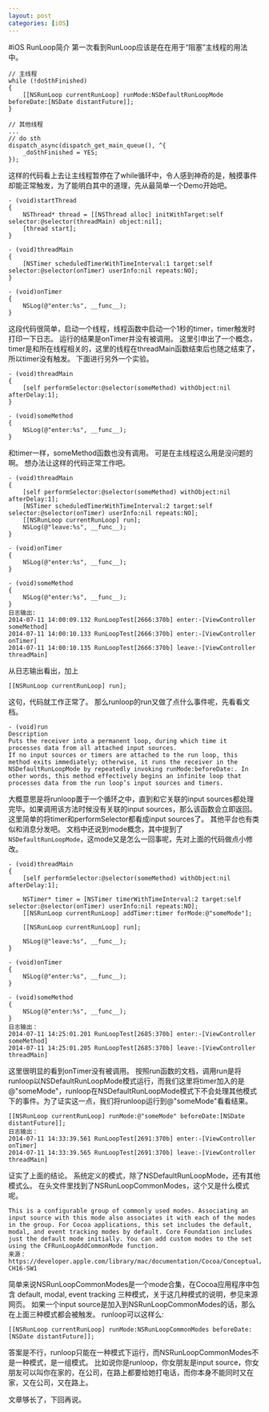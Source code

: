 ```yaml
---
layout: post
categories: [iOS]
---
```

#iOS RunLoop简介
第一次看到RunLoop应该是在在用于“阻塞”主线程的用法中。

```
// 主线程
while (!doSthFinished)
{
    [[NSRunLoop currentRunLoop] runMode:NSDefaultRunLoopMode beforeDate:[NSDate distantFuture]];
}

// 其他线程
...
// do sth
dispatch_async(dispatch_get_main_queue(), ^{
    _doSthFinished = YES;
});
```
这样的代码看上去让主线程暂停在了while循环中，令人感到神奇的是，触摸事件却能正常触发，为了能明白其中的道理，先从最简单一个Demo开始吧。
```
- (void)startThread
{
    NSThread* thread = [[NSThread alloc] initWithTarget:self selector:@selector(threadMain) object:nil];
    [thread start];
}

- (void)threadMain
{
    [NSTimer scheduledTimerWithTimeInterval:1 target:self selector:@selector(onTimer) userInfo:nil repeats:NO];
}

- (void)onTimer
{
    NSLog(@"enter:%s", __func__);
}
```
这段代码很简单，启动一个线程，线程函数中启动一个1秒的timer，timer触发时打印一下日志。
运行的结果是onTimer并没有被调用。
这里引申出了一个概念，timer是和所在线程相关的，这里的线程在threadMain函数结束后也随之结束了，所以timer没有触发。
下面进行另外一个实验。
```
- (void)threadMain
{
    [self performSelector:@selector(someMethod) withObject:nil afterDelay:1];
}

- (void)someMethod
{
    NSLog(@"enter:%s", __func__);
}
```
和timer一样，someMethod函数也没有调用。
可是在主线程这么用是没问题的啊。
想办法让这样的代码正常工作吧。
```
- (void)threadMain
{
    [self performSelector:@selector(someMethod) withObject:nil afterDelay:1];
    [NSTimer scheduledTimerWithTimeInterval:2 target:self selector:@selector(onTimer) userInfo:nil repeats:NO];
    [[NSRunLoop currentRunLoop] run];
    NSLog(@"leave:%s", __func__);
}

- (void)onTimer
{
    NSLog(@"enter:%s", __func__);
}

- (void)someMethod
{
    NSLog(@"enter:%s", __func__);
}
日志输出:
2014-07-11 14:00:09.132 RunLoopTest[2666:370b] enter:-[ViewController someMethod]
2014-07-11 14:00:10.133 RunLoopTest[2666:370b] enter:-[ViewController onTimer]
2014-07-11 14:00:10.135 RunLoopTest[2666:370b] leave:-[ViewController threadMain]
```
从日志输出看出，加上
```
[[NSRunLoop currentRunLoop] run];
```
这句，代码就工作正常了。
那么runloop的run又做了点什么事件呢，先看看文档。
```
- (void)run
Description 
Puts the receiver into a permanent loop, during which time it processes data from all attached input sources.
If no input sources or timers are attached to the run loop, this method exits immediately; otherwise, it runs the receiver in the NSDefaultRunLoopMode by repeatedly invoking runMode:beforeDate:. In other words, this method effectively begins an infinite loop that processes data from the run loop’s input sources and timers.
```
大概意思是将runloop置于一个循环之中，直到和它关联的input sources都处理完毕。如果调用该方法时候没有关联的input sources，那么该函数会立即返回。
这里简单的将timer和performSelector都看成input sources了。
其他平台也有类似和消息分发吧。
文档中还说到mode概念，其中提到了`NSDefaultRunLoopMode`，这mode又是怎么一回事呢，先对上面的代码做点小修改。
```
- (void)threadMain
{
    [self performSelector:@selector(someMethod) withObject:nil afterDelay:1];
    
    NSTimer* timer = [NSTimer timerWithTimeInterval:2 target:self selector:@selector(onTimer) userInfo:nil repeats:NO];
    [[NSRunLoop currentRunLoop] addTimer:timer forMode:@"someMode"];

    [[NSRunLoop currentRunLoop] run];
    
    NSLog(@"leave:%s", __func__);
}

- (void)onTimer
{
    NSLog(@"enter:%s", __func__);
}

- (void)someMethod
{
    NSLog(@"enter:%s", __func__);
}
日志输出：
2014-07-11 14:25:01.201 RunLoopTest[2685:370b] enter:-[ViewController someMethod]
2014-07-11 14:25:01.205 RunLoopTest[2685:370b] leave:-[ViewController threadMain]
```
这里很明显的看到onTimer没有被调用。
按照run函数的文档，调用run是将runloop以NSDefaultRunLoopMode模式运行，而我们这里将timer加入的是@"someMode"，runloop在NSDefaultRunLoopMode模式下不会处理其他模式下的事件。为了证实这一点，我们将runloop运行到@"someMode"看看结果。
```
[[NSRunLoop currentRunLoop] runMode:@"someMode" beforeDate:[NSDate distantFuture]];
日志输出：
2014-07-11 14:33:39.561 RunLoopTest[2691:370b] enter:-[ViewController onTimer]
2014-07-11 14:33:39.565 RunLoopTest[2691:370b] leave:-[ViewController threadMain]
```
证实了上面的结论。
系统定义的模式，除了NSDefaultRunLoopMode，还有其他模式么。
在头文件里找到了NSRunLoopCommonModes，这个又是什么模式呢。
```
This is a configurable group of commonly used modes. Associating an input source with this mode also associates it with each of the modes in the group. For Cocoa applications, this set includes the default, modal, and event tracking modes by default. Core Foundation includes just the default mode initially. You can add custom modes to the set using the CFRunLoopAddCommonMode function.
来源：
https://developer.apple.com/library/mac/documentation/Cocoa/Conceptual/Multithreading/RunLoopManagement/RunLoopManagement.html#//apple_ref/doc/uid/10000057i-CH16-SW1
```
简单来说NSRunLoopCommonModes是一个mode合集，在Cocoa应用程序中包含 default, modal,  event tracking 三种模式，关于这几种模式的说明，参见来源网页。
如果一个input source是加入到NSRunLoopCommonModes的话，那么在上面三种模式都会被触发。
runloop可以这样么:
```
[[NSRunLoop currentRunLoop] runMode:NSRunLoopCommonModes beforeDate:[NSDate distantFuture]];
```
答案是不行，runloop只能在一种模式下运行，而NSRunLoopCommonModes不是一种模式，是一组模式。
比如说你是runloop，你女朋友是input source，你女朋友可以叫你在家的，在公司，在路上都要给她打电话，而你本身不能同时又在家，又在公司，又在路上。

文章够长了，下回再说。

